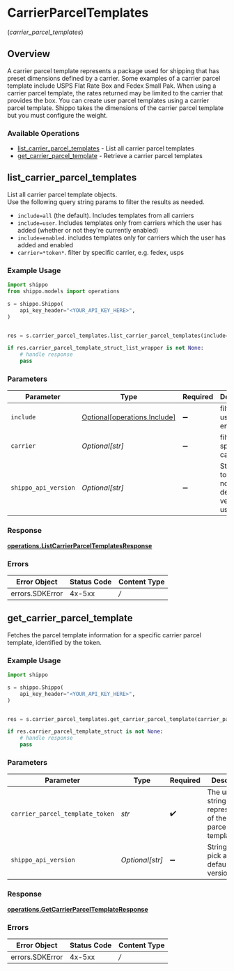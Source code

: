 # CarrierParcelTemplates
(*carrier_parcel_templates*)

## Overview

A carrier parcel template represents a package used for shipping that has preset dimensions defined by a carrier. Some examples of a carrier parcel template include USPS Flat Rate Box and Fedex Small Pak. When using a carrier parcel template, the rates returned may be limited to the carrier that provides the box. You can create user parcel templates using a carrier parcel template. Shippo takes the dimensions of the carrier parcel template but you must configure the weight.

<SchemaDefinition schemaRef="#/components/schemas/CarrierParcelTemplateStruct"/>

### Available Operations

* [list_carrier_parcel_templates](#list_carrier_parcel_templates) - List all carrier parcel templates
* [get_carrier_parcel_template](#get_carrier_parcel_template) - Retrieve a carrier parcel templates

## list_carrier_parcel_templates

List all carrier parcel template objects. <br> Use the following query string params to filter the results as needed. <br> <ul> <li>`include=all` (the default). Includes templates from all carriers </li> <li>`include=user`. Includes templates only from carriers which the user has added (whether or not they're currently enabled) </li> <li>`include=enabled`. includes templates only for carriers which the user has added and enabled </li> <li>`carrier=*token*`. filter by specific carrier, e.g. fedex, usps </li> </ul>

### Example Usage

```python
import shippo
from shippo.models import operations

s = shippo.Shippo(
    api_key_header="<YOUR_API_KEY_HERE>",
)


res = s.carrier_parcel_templates.list_carrier_parcel_templates(include=operations.Include.ALL, carrier='<value>', shippo_api_version='<value>')

if res.carrier_parcel_template_struct_list_wrapper is not None:
    # handle response
    pass

```

### Parameters

| Parameter                                                          | Type                                                               | Required                                                           | Description                                                        |
| ------------------------------------------------------------------ | ------------------------------------------------------------------ | ------------------------------------------------------------------ | ------------------------------------------------------------------ |
| `include`                                                          | [Optional[operations.Include]](../../models/operations/include.md) | :heavy_minus_sign:                                                 | filter by user or enabled                                          |
| `carrier`                                                          | *Optional[str]*                                                    | :heavy_minus_sign:                                                 | filter by specific carrier                                         |
| `shippo_api_version`                                               | *Optional[str]*                                                    | :heavy_minus_sign:                                                 | String used to pick a non-default API version to use               |


### Response

**[operations.ListCarrierParcelTemplatesResponse](../../models/operations/listcarrierparceltemplatesresponse.md)**
### Errors

| Error Object    | Status Code     | Content Type    |
| --------------- | --------------- | --------------- |
| errors.SDKError | 4x-5xx          | */*             |

## get_carrier_parcel_template

Fetches the parcel template information for a specific carrier parcel template, identified by the token.

### Example Usage

```python
import shippo

s = shippo.Shippo(
    api_key_header="<YOUR_API_KEY_HERE>",
)


res = s.carrier_parcel_templates.get_carrier_parcel_template(carrier_parcel_template_token='<value>', shippo_api_version='<value>')

if res.carrier_parcel_template_struct is not None:
    # handle response
    pass

```

### Parameters

| Parameter                                                       | Type                                                            | Required                                                        | Description                                                     |
| --------------------------------------------------------------- | --------------------------------------------------------------- | --------------------------------------------------------------- | --------------------------------------------------------------- |
| `carrier_parcel_template_token`                                 | *str*                                                           | :heavy_check_mark:                                              | The unique string representation of the carrier parcel template |
| `shippo_api_version`                                            | *Optional[str]*                                                 | :heavy_minus_sign:                                              | String used to pick a non-default API version to use            |


### Response

**[operations.GetCarrierParcelTemplateResponse](../../models/operations/getcarrierparceltemplateresponse.md)**
### Errors

| Error Object    | Status Code     | Content Type    |
| --------------- | --------------- | --------------- |
| errors.SDKError | 4x-5xx          | */*             |
